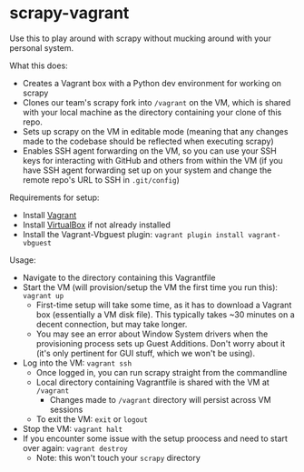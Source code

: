 # scrapy-vagrant

Use this to play around with scrapy without mucking around with your personal system.

What this does:
- Creates a Vagrant box with a Python dev environment for working on scrapy
- Clones our team's scrapy fork into `/vagrant` on the VM, which is shared with your local machine as the directory containing your clone of this repo.
- Sets up scrapy on the VM in editable mode (meaning that any changes made to the codebase should be reflected when executing scrapy)
- Enables SSH agent forwarding on the VM, so you can use your SSH keys for interacting with GitHub and others from within the VM (if you have SSH agent forwarding set up on your system and change the remote repo's URL to SSH in `.git/config`)

Requirements for setup:
- Install [Vagrant](https://www.vagrantup.com)
- Install [VirtualBox](https://www.virtualbox.org/wiki/Downloads) if not already installed
- Install the Vagrant-Vbguest plugin: `vagrant plugin install vagrant-vbguest`

Usage:
- Navigate to the directory containing this Vagrantfile
- Start the VM (will provision/setup the VM the first time you run this): `vagrant up`
  - First-time setup will take some time, as it has to download a Vagrant box (essentially a VM disk file). This typically takes ~30 minutes on a decent connection, but may take longer. 
  - You may see an error about Window System drivers when the provisioning process sets up Guest Additions. Don't worry about it (it's only pertinent for GUI stuff, which we won't be using). 
- Log into the VM: `vagrant ssh`
  - Once logged in, you can run scrapy straight from the commandline
  - Local directory containing Vagrantfile is shared with the VM at `/vagrant`
    - Changes made to `/vagrant` directory will persist across VM sessions
  - To exit the VM: `exit` or `logout`
- Stop the VM: `vagrant halt`
- If you encounter some issue with the setup proocess and need to start over again: `vagrant destroy`
  - Note: this won't touch your `scrapy` directory
